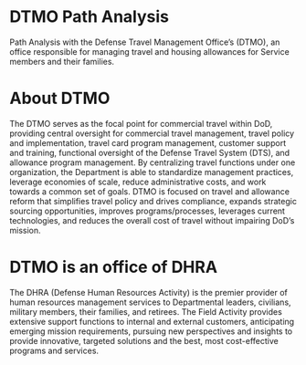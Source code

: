 # DTMO Path Analysis
Path Analysis with the Defense Travel Management Office’s (DTMO), an office responsible for managing travel and housing allowances for Service members and their families.

# About DTMO
The DTMO serves as the focal point for commercial travel within DoD, providing central oversight for commercial travel management, travel policy and implementation, travel card program management, customer support and training, functional oversight of the Defense Travel System (DTS), and allowance program management.  By centralizing travel functions
under one organization, the Department is able to standardize management practices, leverage economies of scale, reduce administrative costs, and work towards a common set of goals.  DTMO is focused on travel and allowance reform that simplifies travel policy and drives compliance, expands strategic sourcing opportunities, improves programs/processes, leverages current technologies, and reduces the overall cost of travel without impairing DoD’s mission.

# DTMO is an office of DHRA 
The DHRA (Defense Human Resources Activity) is the premier provider of human resources management services to Departmental leaders, civilians, military members, their families, and retirees. The Field Activity provides extensive support functions to internal and external customers, anticipating emerging mission requirements, pursuing new perspectives and insights to provide innovative, targeted solutions and the best, most cost-effective programs and services.
